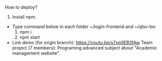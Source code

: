 How to deploy?
1. Install npm.
- Type command below in each folder ~/login-frontend and ~/qlsv-be:
  1. npm i
  2. npm start
- Link demo (for origin branch): https://youtu.be/s7xp0EB3fAw
Team project (7 members): Programing advanced subject about "Academic management website".
